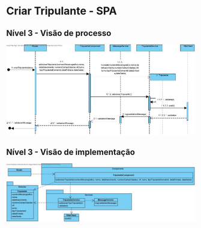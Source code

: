 # Criar Tripulante - SPA

## Nível 3 - Visão de processo

![criarTripulante](CriarTripulanteSD.jpg)



## Nível 3 - Visão de implementação

![CriarTripulante](CriarTripulanteCD.jpg)